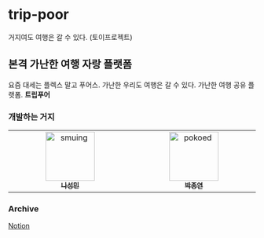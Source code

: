 # trip-poor
거지여도 여행은 갈 수 있다. (토이프로젝트)


## 본격 가난한 여행 자랑 플랫폼
요즘 대세는 플렉스 말고 푸어스.
가난한 우리도 여행은 갈 수 있다.
가난한 여행 공유 플랫폼. **트립푸어**

### 개발하는 거지


<table>
  <tbody>
    <tr>
      <td align="center" valign="top" width="14.28%">
        <a href="https://github.com/smuing">
          <img src="https://avatars.githubusercontent.com/u/77336125?v=4" width="100px;" alt="smuing"/>
          <br />
          <sub><b>나성민</b></sub>
          <br />
        </a>
      </td>
      <td align="center" valign="top" width="14.28%">
        <a href="https://github.com/HugoParkk">
          <img src="https://avatars.githubusercontent.com/u/54205801?v=4" width="100px;" alt="pokoed"/>
          <br />
          <sub><b>박종연</b></sub>
          <br />
        </a>
      </td>
    </tr>
  </tbody>
</table>

### Archive
<a href="https://www.notion.so/trip-poor-7a06f9c61c184e92a0f7edcbc2554a86?pvs=4">Notion</a>

